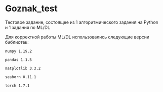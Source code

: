 # Goznak_test

Тестовое задание, состоящее из 1 алгоритмического задания на Python и 1 задания по ML/DL

Для корректной работы ML/DL использовались следующие версии библиотек:
  
    numpy 1.19.2
  
    pandas 1.1.5
  
    matplotlib 3.3.2
  
    seaborn 0.11.1
  
    torch 1.7.1
